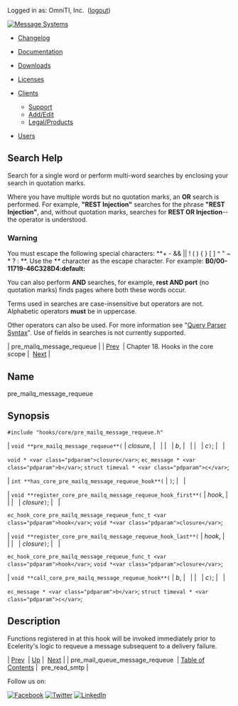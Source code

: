 Logged in as: OmniTI, Inc.  ([logout](https://support.messagesystems.com/logout.php))

[![Message Systems](https://support.messagesystems.com/images/ms-white205.png)](https://support.messagesystems.com/start.php) 

*   [Changelog](https://support.messagesystems.com/start.php?show=changelog)
*   [Documentation](https://support.messagesystems.com/docs/)
*   [Downloads](https://support.messagesystems.com/start.php)

*   [Licenses](https://support.messagesystems.com/license_summary.php)
*   <a href="">Clients</a>
    *   [Support](https://support.messagesystems.com/cs.php)
    *   [Add/Edit](https://support.messagesystems.com/edit_client.php)
    *   [Legal/Products](https://support.messagesystems.com/edit_products.php)
*   [Users](https://support.messagesystems.com/edit_customer.php)

## Search Help

Search for a single word or perform multi-word searches by enclosing your search in quotation marks.

Where you have multiple words but no quotation marks, an **OR** search is performed. For example, **"REST Injection"** searches for the phrase **"REST Injection"**, and, without quotation marks, searches for **REST OR Injection**--the operator is understood.

### Warning

You must escape the following special characters: **+ - && || ! ( ) { } [ ] ^ " ~ * ? : \**. Use the **\** character as the escape character. For example: **B0/00-11719-46C328D4\:default\:**

You can also perform **AND** searches, for example, **rest AND port** (no quotation marks) finds pages where both these words occur.

Terms used in searches are case-insensitive but operators are not. Alphabetic operators **must** be in uppercase.

Other operators can also be used. For more information see "[Query Parser Syntax](https://lucene.apache.org/core/old_versioned_docs/versions/3_0_0/queryparsersyntax.html)". Use of fields in searches is not currently supported.

| pre_mailq_message_requeue |
| [Prev](extending.hooks.core.pre_mail_queue_message_requeue.php)  | Chapter 18. Hooks in the core scope |  [Next](extending.hooks.core.pre_read_smtp.php) |

<a name="extending.hooks.core.pre_mailq_message_requeue"></a>
## Name

pre_mailq_message_requeue

## Synopsis

`#include "hooks/core/pre_mailq_message_requeue.h"`

| `void **pre_mailq_message_requeue**(` | <var class="pdparam">closure</var>, |   |
|   | <var class="pdparam">b</var>, |   |
|   | <var class="pdparam">c</var>`)`; |   |

`void * <var class="pdparam">closure</var>`;
`ec_message * <var class="pdparam">b</var>`;
`struct timeval * <var class="pdparam">c</var>`;

| `int **has_core_pre_mailq_message_requeue_hook**(` | `)`; |   |

| `void **register_core_pre_mailq_message_requeue_hook_first**(` | <var class="pdparam">hook</var>, |   |
|   | <var class="pdparam">closure</var>`)`; |   |

`ec_hook_core_pre_mailq_message_requeue_func_t <var class="pdparam">hook</var>`;
`void *<var class="pdparam">closure</var>`;

| `void **register_core_pre_mailq_message_requeue_hook_last**(` | <var class="pdparam">hook</var>, |   |
|   | <var class="pdparam">closure</var>`)`; |   |

`ec_hook_core_pre_mailq_message_requeue_func_t <var class="pdparam">hook</var>`;
`void *<var class="pdparam">closure</var>`;

| `void **call_core_pre_mailq_message_requeue_hook**(` | <var class="pdparam">b</var>, |   |
|   | <var class="pdparam">c</var>`)`; |   |

`ec_message * <var class="pdparam">b</var>`;
`struct timeval * <var class="pdparam">c</var>`;<a name="idp22721664"></a>
## Description

Functions registered in at this hook will be invoked immediately prior to Ecelerity's logic to requeue a message subsequent to a delivery failure.

| [Prev](extending.hooks.core.pre_mail_queue_message_requeue.php)  | [Up](extending.hooks.core.php) |  [Next](extending.hooks.core.pre_read_smtp.php) |
| pre_mail_queue_message_requeue  | [Table of Contents](index.php) |  pre_read_smtp |

Follow us on:

[![Facebook](https://support.messagesystems.com/images/icon-facebook.png)](http://www.facebook.com/messagesystems) [![Twitter](https://support.messagesystems.com/images/icon-twitter.png)](http://twitter.com/#!/MessageSystems) [![LinkedIn](https://support.messagesystems.com/images/icon-linkedin.png)](http://www.linkedin.com/company/message-systems)